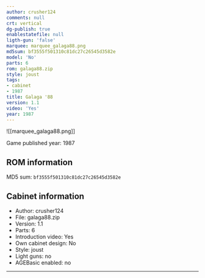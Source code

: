 ```yaml
---
author: crusher124
comments: null
crt: vertical
dg-publish: true
enablestatefile: null
ligth-gun: 'false'
marquee: marquee_galaga88.png
md5sum: bf3555f501310c81dc27c26545d3582e
model: 'No'
parts: 6
rom: galaga88.zip
style: joust
tags:
- cabinet
- 1987
title: Galaga '88
version: 1.1
video: 'Yes'
year: 1987
---
```


![[marquee_galaga88.png]]

Game published year: 1987

## ROM information

MD5 sum: `bf3555f501310c81dc27c26545d3582e` 

## Cabinet information

- Author: crusher124
- File: galaga88.zip
- Version: 1.1
- Parts: 6
- Introduction video: Yes
- Own cabinet design: No
- Style: joust
- Light guns: no
- AGEBasic enabled: no

---
